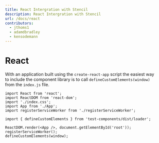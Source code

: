 ```yaml
---
title: React Intergration with Stencil
description: React Intergration with Stencil
url: /docs/react
contributors:
  - jthoms1
  - adamdbradley
  - kensodemann
---
```

# React

With an application built using the `create-react-app` script the easiest way to include the component library is to call `defineCustomElements(window)` from the `index.js` file.

```tsx
import React from 'react';
import ReactDOM from 'react-dom';
import './index.css';
import App from './App';
import registerServiceWorker from './registerServiceWorker';

import { defineCustomElements } from 'test-components/dist/loader';

ReactDOM.render(<App />, document.getElementById('root'));
registerServiceWorker();
defineCustomElements(window);
```
